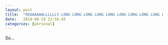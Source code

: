 ```yaml
---
layout: post
title:  "REAAAAAALLLLLLY LONG LONG LONG LONG LONG LONG LONG LONG LONG LONG LONG LONG LONG LONG LONG LONG VERY LONG title post"
date:   2014-08-19 23:56:45
categories: [personal]
---
```


So...
